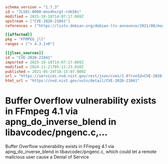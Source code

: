 ```toml
schema_version = "1.7.3"
id = "JLSEC-0000-mns4hxrgt-rdk56c"
modified = 2025-10-18T14:07:17.069Z
upstream = ["CVE-2020-21041"]
references = ["https://lists.debian.org/debian-lts-announce/2021/08/msg00018.html", "https://trac.ffmpeg.org/ticket/7989", "https://www.debian.org/security/2021/dsa-4990", "https://lists.debian.org/debian-lts-announce/2021/08/msg00018.html", "https://trac.ffmpeg.org/ticket/7989", "https://www.debian.org/security/2021/dsa-4990"]

[[affected]]
pkg = "FFMPEG_jll"
ranges = ["< 4.3.1+0"]

[[jlsec_sources]]
id = "CVE-2020-21041"
imported = 2025-10-18T14:07:17.069Z
modified = 2024-11-21T05:12:23.010Z
published = 2021-05-24T18:15:07.800Z
url = "https://services.nvd.nist.gov/rest/json/cves/2.0?cveId=CVE-2020-21041"
html_url = "https://nvd.nist.gov/vuln/detail/CVE-2020-21041"
```

# Buffer Overflow vulnerability exists in FFmpeg 4.1 via apng_do_inverse_blend in libavcodec/pngenc.c,...

Buffer Overflow vulnerability exists in FFmpeg 4.1 via apng_do_inverse_blend in libavcodec/pngenc.c, which could let a remote malicious user cause a Denial of Service


